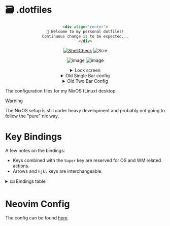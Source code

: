 # 🗃️ .dotfiles

<div align="center">

```markdown
<div align="center">
👋 Welcome to my personal dotfiles!
Continuous change is to be expected...
</div>
```

[![ShellCheck](https://github.com/AlexvZyl/.dotfiles/workflows/ShellCheck/badge.svg)](https://github.com/AlexvZyl/.dotfiles/actions?workflow=ShellCheck)
![Size](https://img.shields.io/github/repo-size/AlexvZyl/.dotfiles?style=flat)

![image](https://github.com/user-attachments/assets/63023f2f-cb27-4383-a8a2-72e574837406)
![image](https://github.com/user-attachments/assets/c5f57798-55ed-48b0-a5e0-36afdf1bce42)
<details>
<summary>Lock screen</summary>

![image](https://github.com/user-attachments/assets/4883b6af-5ab8-4dd0-a764-4ea29f857c48)

</details>

<details>
<summary>Old Single Bar config</summary>

![image](https://github.com/AlexvZyl/.dotfiles/assets/81622310/6b87665e-7b22-459f-8fed-50dbbb50f95d)
![image](https://github.com/AlexvZyl/.dotfiles/assets/81622310/a6fe2b0b-29c4-45ec-a4cb-2e348a6d1a1d)

</details>

<details>
<summary>Old Two Bar Config</summary>

![image](https://github.com/AlexvZyl/.dotfiles/assets/81622310/09d5adbe-63fb-435a-824f-39fca06e56d8)
![image](https://github.com/AlexvZyl/.dotfiles/assets/81622310/55c6780d-00c6-451e-9066-0a2365c4d7a9)

</details>

</div>

The configuration files for my NixOS (Linux) desktop.

> [!WARNING]
> The NixOS setup is still under heavy development and probably not going to follow the "pure" nix way.

<!--
# Privacy and Security

Although I like making it look as nice as possible, these dotfiles also try to be private and secure.  This is a journey, not a destination, and I am open to any input.

<details>

<summary>🛡️ Measures</summary>

</br>

- [Scripts](https://github.com/AlexvZyl/.dotfiles/tree/main/.scripts/security) I sometimes use.
- Manually keeping system up to date (`yay -Syyu`)
- Malware scanning and database updating ([clamav](https://github.com/Cisco-Talos/clamav))
- Firewall ([ufw](https://wiki.archlinux.org/title/Uncomplicated_Firewall))
- Ban IPs ([fail2ban](https://github.com/fail2ban/fail2ban))
- Using [Signal](https://github.com/signalapp) (when possible)
- Hosting API keys in a private repo
- Hardened firefox ([user.js](https://github.com/arkenfox/user.js/))
- I could install the hardened Linux kernel, but that might be slightly pedantic...
- Port scanning ([nmap](https://github.com/nmap/nmap), [rustscan](https://github.com/RustScan/RustScan))

</details>

# Theme

Personally, I want a balance between good looking colors that stand out, and soft colors that will not destroy my eyes.

> [!NOTE]
> Not using nordic at the moment.

The theme is based on my Neovim plugin, [nordic.nvim](https://github.com/AlexvZyl/nordic.nvim).  It is a warmer and darker version of the [Nord](https://www.nordtheme.com/) color palette.  Wallpapers can be found at [this ImageGoNord repo](https://github.com/linuxdotexe/nordic-wallpapers) (they "norded" some nice wallpapers) and [locally](https://github.com/AlexvZyl/.dotfiles/tree/main/.wallpapers).

# Showcase

Some screenshots showing off the desktop and rice, as well as some custom features I wrote.  Everything has to be *just right*.  I am spending 8+ hours a day on this working, so it might as well be a nice experience.

<details>

<summary>📷 Preview</summary>

</br>

*Launcher via [rofi](https://github.com/adi1090x/rofi):*
![image](https://github.com/AlexvZyl/.dotfiles/assets/81622310/550f9794-0531-4f27-9433-ea76ceb381d7)

*Lock screen via [betterlockscreen](https://github.com/betterlockscreen/betterlockscreen):*
![image](https://github.com/AlexvZyl/.dotfiles/assets/81622310/4eeeab12-e778-4f6b-aa19-4f6e0cbe9767)

</details>
-->

# Key Bindings

A few notes on the bindings:

- Keys combined with the `Super` key are reserved for OS and WM related actions.
- Arrows and `hjkl` keys are interchangeable.

<details>

<summary>⌨️ Bindings table</summary>

</br>

|  Binding  |  Action   |
| :-------: | :-------: |
| Super + d | App launcher |
| Super + s | Tmux sessions |
| Super + p | Powermenu |
| Super + t | Terminal |
| Super + T | Tor terminal session |
| Super + n | Neovim |
| Super + m | Resource monitor (BTop++) |
| Super + g | GPU monitor (NVtop) |
| Super + R | Toggle read mode |
| Super + tab | Windows |
| Super + Arrow | Cycle windows |
| Super + Shift + Arrow | Move window |
| Super + Number | Go to workspace |
| Super + r | Newsboat |
| Super + w | iwctl |

</details>

# Neovim Config

The config can be found [here](https://github.com/AlexvZyl/nvim).

<!--
---
<div align="center">
*These dotfiles were briefly featured in a [TechHut Video](https://youtu.be/7NLtw26qJtU?t=789).*
</div>
-->
